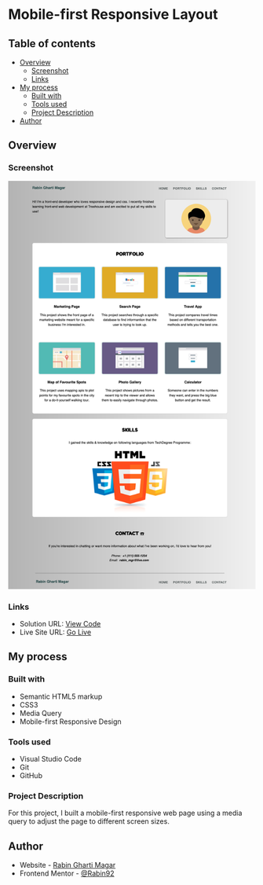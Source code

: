 # Mobile-first Responsive Layout

## Table of contents

- [Overview](#overview)
  - [Screenshot](#screenshot)
  - [Links](#links)
- [My process](#my-process)
  - [Built with](#built-with)
  - [Tools used](#tools-used)
  - [Project Description](#project-description)
- [Author](#author)

## Overview

### Screenshot

![](./images/screenshot.png)

### Links

- Solution URL: [View Code](https://github.com/Rabin92/techdegree-project2)
- Live Site URL: [Go Live](https://responsive-site-umber.vercel.app/)

## My process

### Built with

- Semantic HTML5 markup
- CSS3
- Media Query
- Mobile-first Responsive Design

### Tools used

- Visual Studio Code
- Git
- GitHub

### Project Description

For this project, I built a mobile-first responsive web page using a media query to adjust the page to different screen sizes.

## Author

- Website - [Rabin Gharti Magar](https://www.rabingm.dev/)
- Frontend Mentor - [@Rabin92](https://www.frontendmentor.io/profile/Rabin92)
